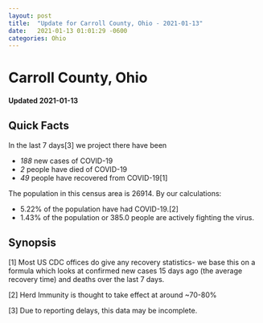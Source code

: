 ```yaml
---
layout: post
title:  "Update for Carroll County, Ohio - 2021-01-13"
date:   2021-01-13 01:01:29 -0600
categories: Ohio
---
```


# Carroll County, Ohio
#### Updated 2021-01-13

## Quick Facts

In the last 7 days[3] we project there have been
- *188* new cases of COVID-19
- *2* people have died of COVID-19
- *49* people have recovered from COVID-19[1]

The population in this census area is 26914. By our calculations:
- 5.22% of the population have had COVID-19.[2]
- 1.43% of the population or 385.0 people are actively fighting the virus.

## Synopsis




[1] Most US CDC offices do give any recovery statistics- we base this on a formula which looks at confirmed new cases
15 days ago (the average recovery time) and deaths over the last 7 days.

[2] Herd Immunity is thought to take effect at around ~70-80%

[3] Due to reporting delays, this data may be incomplete.
 
    